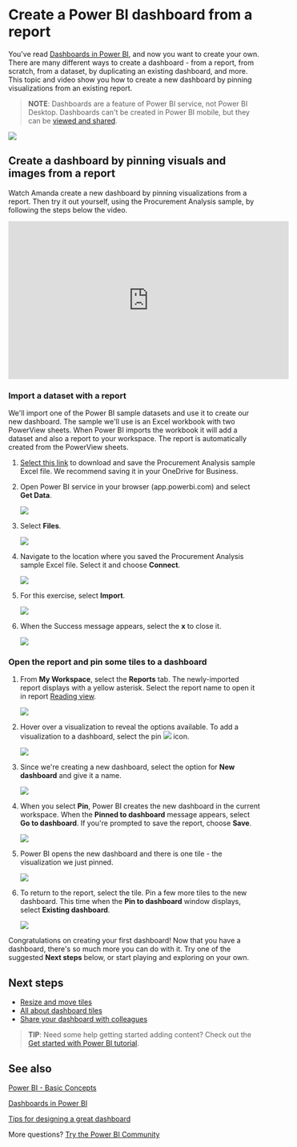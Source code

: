<properties
   pageTitle="Create a Power BI dashboard from a report"
   description="Create a Power BI dashboard from a report"
   services="powerbi"
   documentationCenter=""
   authors="mihart"
   manager="mblythe"
   backup=""
   editor=""
   tags=""
   featuredVideoId="lJKgWnvl6bQ"
   qualityFocus="complete"
   qualityDate="03/15/2016"/>

<tags
   ms.service="powerbi"
   ms.devlang="NA"
   ms.topic="article"
   ms.tgt_pltfrm="NA"
   ms.workload="powerbi"
   ms.date="04/17/2017"
   ms.author="mihart"/>

# Create a Power BI dashboard from a report

You've read [Dashboards in Power BI](powerbi-service-dashboards.md), and now you want to create your own. There are many different ways to create a dashboard - from a report, from scratch, from a dataset, by duplicating an existing dashboard, and more.  This topic and video show you how to create a new dashboard by pinning visualizations from an existing report.

>**NOTE**: Dashboards are a feature of Power BI service, not Power BI Desktop. Dashboards can't be created in Power BI mobile, but they can be [viewed and shared](powerbi-mobile-create-dashboard.md).

![](media/powerbi-service-create-a-dashboard/power-bi-completed-dashboard-small.png)

## Create a dashboard by pinning visuals and images from a report
Watch Amanda create a new dashboard by pinning visualizations from a report. Then try it out yourself, using the Procurement Analysis sample, by following the steps below the video.

<iframe width="560" height="315" src="https://www.youtube.com/embed/lJKgWnvl6bQ" frameborder="0" allowfullscreen></iframe>

### Import a dataset with a report
We'll import one of the Power BI sample datasets and use it to create our new dashboard. The sample we'll use is an Excel workbook with two PowerView sheets. When Power BI imports the workbook it will add a dataset and also a report to your workspace.  The report is automatically created from the PowerView sheets.

1.  [Select this link](http://go.microsoft.com/fwlink/?LinkId=529784) to download and save the Procurement Analysis sample Excel file. We recommend saving it in your OneDrive for Business.

2. Open Power BI service in your browser (app.powerbi.com) and select **Get Data**.

    ![](media/powerbi-service-create-a-dashboard/power-bi-get-data.png)

3.  Select **Files**.

    ![](media/powerbi-service-create-a-dashboard/power-bi-select-files.png)

4.  Navigate to the location where you saved the Procurement Analysis sample Excel file. Select it and choose **Connect**.

    ![](media/powerbi-service-create-a-dashboard/power-bi-connectnew.png)

5. For this exercise, select **Import**.

    ![](media/powerbi-service-create-a-dashboard/power-bi-import.png)

6.  When the Success message appears, select the **x** to close it.

    ![](media/powerbi-service-create-a-dashboard/power-bi-view-datasetnew.png)


### Open the report and pin some tiles to a dashboard

1. From **My Workspace**, select the **Reports** tab. The newly-imported report displays with a yellow asterisk. Select the report name to open it in report [Reading view](powerbi-service-interact-with-a-report-in-reading-view.md).

      ![](media/powerbi-service-create-a-dashboard/power-bi-reports.png)

3. Hover over a visualization to reveal the options available. To add a visualization to a dashboard, select the pin ![](media/powerbi-service-create-a-dashboard/power-bi-pin-icon.png) icon.

    ![](media/powerbi-service-create-a-dashboard/power-bi-hover.png)

4.    Since we're creating a new dashboard, select the option for **New dashboard** and give it a name.

      ![](media/powerbi-service-create-a-dashboard/power-bi-pin-tile.png)

5.  When you select **Pin**, Power BI creates the new dashboard in the current workspace. When the **Pinned to dashboard** message appears, select **Go to dashboard**. If you're prompted to save the report, choose **Save**.

      ![](media/powerbi-service-create-a-dashboard/power-bi-pin-success.png)

6.    Power BI opens the new dashboard and there is one tile - the visualization we just pinned.

      ![](media/powerbi-service-create-a-dashboard/power-bi-pinned2.png)

7.    To return to the report, select the tile. Pin a few more tiles to the new dashboard. This time when the **Pin to dashboard** window displays, select **Existing dashboard**.  

      ![](media/powerbi-service-create-a-dashboard/power-bi-existing-dashboard.png)

Congratulations on creating your first dashboard! Now that you have a dashboard, there's so much more you can do with it.  Try one of the suggested **Next steps** below, or start playing and exploring on your own.   


##    Next steps

-    [Resize and move tiles](powerbi-service-edit-a-tile-in-a-dashboard.md)
- [All about dashboard tiles](powerbi-service-dashboard-tiles.md)
- [Share your dashboard with colleagues](powerbi-service-share-unshare-dashboard.md)

>**TIP**: Need some help getting started adding content?  Check out the [Get started with Power BI tutorial](powerbi-service-get-started.md).


## See also

[Power BI - Basic Concepts](powerbi-service-basic-concepts.md)

[Dashboards in Power BI](powerbi-service-dashboards.md)

[Tips for designing a great dashboard](powerbi-service-tips-for-designing-a-great-dashboard.md)

More questions? [Try the Power BI Community](http://community.powerbi.com/)
